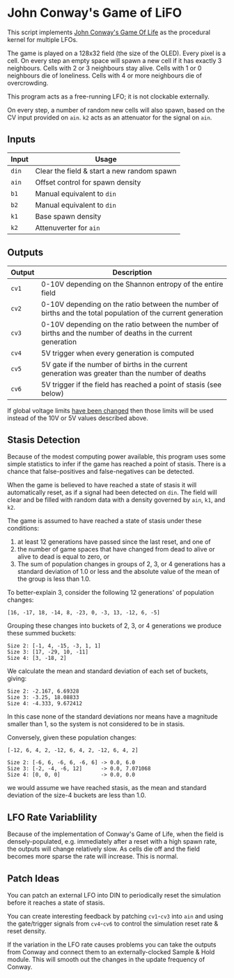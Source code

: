# John Conway's Game of LiFO

This script implements [John Conway's Game Of Life](https://en.wikipedia.org/wiki/Conway%27s_Game_of_Life)
as the procedural kernel for multiple LFOs.

The game is played on a 128x32 field (the size of the OLED). Every pixel is a cell. On every step an
empty space will spawn a new cell if it has exactly 3 neighbours. Cells with 2 or 3 neighbours stay
alive. Cells with 1 or 0 neighbours die of loneliness. Cells with 4 or more neighbours die of
overcrowding.

This program acts as a free-running LFO; it is not clockable externally.

On every step, a number of random new cells will also spawn, based on the CV input provided on
`ain`. `k2` acts as an attenuator for the signal on `ain`.

## Inputs

| Input         | Usage                                                             |
|---------------|-------------------------------------------------------------------|
| `din`         | Clear the field & start a new random spawn                        |
| `ain`         | Offset control for spawn density                                  |
| `b1`          | Manual equivalent to `din`                                        |
| `b2`          | Manual equivalent to `din`                                        |
| `k1`          | Base spawn density                                                |
| `k2`          | Attenuverter for `ain`                                            |

## Outputs

| Output | Description                                                                                                  |
|--------|--------------------------------------------------------------------------------------------------------------|
| `cv1`  | 0-10V depending on the Shannon entropy of the entire field                                                   |
| `cv2`  | 0-10V depending on the ratio between the number of births and the total population of the current generation |
| `cv3`  | 0-10V depending on the ratio between the number of births and the number of deaths in the current generation |
| `cv4`  | 5V trigger when every generation is computed                                                                 |
| `cv5`  | 5V gate if the number of births in the current generation was greater than the number of deaths              |
| `cv6`  | 5V trigger if the field has reached a point of stasis (see below)                                            |

If global voltage limits [have been changed](../CONFIGURATION.md) then those limits will be used
instead of the 10V or 5V values described above.

## Stasis Detection

Because of the modest computing power available, this program uses some simple statistics to infer
if the game has reached a point of stasis. There is a chance that false-positives and
false-negatives can be detected.

When the game is believed to have reached a state of stasis it will automatically reset, as if a
signal had been detected on `din`.  The field will clear and be filled with random data with a
density governed by `ain`, `k1`, and
`k2`.

The game is assumed to have reached a state of stasis under these conditions:
1. at least 12 generations have passed since the last reset, and one of
2. the number of game spaces that have changed from dead to alive or alive to dead is equal to
   zero, or
3. The sum of population changes in groups of 2, 3, or 4 generations has a standard deviation of
   1.0 or less and the absolute value of the mean of the group is less than 1.0.

To better-explain 3, consider the following 12 generations' of population changes:
```
[16, -17, 18, -14, 8, -23, 0, -3, 13, -12, 6, -5]
```

Grouping these changes into buckets of 2, 3, or 4 generations we produce these summed buckets:

```
Size 2: [-1, 4, -15, -3, 1, 1]
Size 3: [17, -29, 10, -11]
Size 4: [3, -18, 2]
```

We calculate the mean and standard deviation of each set of buckets, giving:
```
Size 2: -2.167, 6.69328
Size 3: -3.25, 18.08833
Size 4: -4.333, 9.672412
```

In this case none of the standard deviations nor means have a magnitude smaller than 1, so the
system is not considered to be in stasis.

Conversely, given these population changes:
```
[-12, 6, 4, 2, -12, 6, 4, 2, -12, 6, 4, 2]

Size 2: [-6, 6, -6, 6, -6, 6] -> 0.0, 6.0
Size 3: [-2, -4, -6, 12]      -> 0.0, 7.071068
Size 4: [0, 0, 0]             -> 0.0, 0.0
```
we would assume we have reached stasis, as the mean and standard deviation of the size-4 buckets are
less than 1.0.

## LFO Rate Variablility

Because of the implementation of Conway's Game of Life, when the field is densely-populated,
e.g. immediately after a reset with a high spawn rate, the outputs will change relatively slow.  As
cells die off and the field becomes more sparse the rate will increase.  This is normal.

## Patch Ideas

You can patch an external LFO into DIN to periodically reset the simulation before it reaches a
state of stasis.

You can create interesting feedback by patching `cv1`-`cv3` into `ain` and using the gate/trigger
signals from `cv4`-`cv6` to control the simulation reset rate & reset density.

If the variation in the LFO rate causes problems you can take the outputs from Conway and connect
them to an externally-clocked Sample & Hold module. This will smooth out the changes in the update
frequency of Conway.

